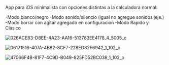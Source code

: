 App para iOS minimalista con opciones distintas a la calculadora normal: 

-Modo blanco/negro
-Modo sonido/silencio (igual no agregue sonidos jeje.)
-Modo borrar con agitar agregado en configuracion
-Modo Rapido y Clasico

![026ACE83-D8EE-4A23-AA16-513783EE4178_4_5005_c](https://github.com/user-attachments/assets/5e5369dc-fc61-4fdf-bb6d-60e1838924ef)

![06171516-407A-4B82-8CF7-228ED82F6942_1_102_o](https://github.com/user-attachments/assets/83cf1d26-5ff9-4dbc-ac42-4ae1865cc612)

![47066F4B-81F7-4C9D-B049-825FD52BC038_1_102_o](https://github.com/user-attachments/assets/73f43de8-721f-40f5-acbf-01feb64018a8)
